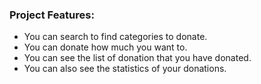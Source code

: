 <h3>Project Features:</h3>
<ul>
    <li>You can search to find categories to donate.</li>
    <li>You can donate how much you want to.</li>
    <li>You can see the list of donation that you have donated.</li>
    <li>You can also see the statistics of your donations.</li>
</ul>